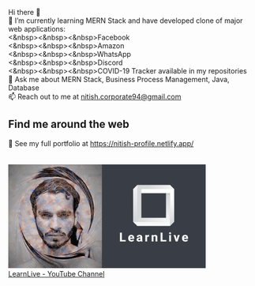Hi there 👋 </br>
🌱 I’m currently learning MERN Stack and have developed clone of major web applications:</br>
 <&nbsp><&nbsp><&nbsp>Facebook</br> 
 <&nbsp><&nbsp><&nbsp>Amazon</br>
 <&nbsp><&nbsp><&nbsp>WhatsApp</br>
 <&nbsp><&nbsp><&nbsp>Discord</br>
 <&nbsp><&nbsp><&nbsp>COVID-19 Tracker available in my repositories </br>
💬 Ask me about MERN Stack, Business Process Management, Java, Database</br>
📫 Reach out to me at nitish.corporate94@gmail.com</br>
## Find me around the web
💼 See my full portfolio at https://nitish-profile.netlify.app/</br></br></br>
<a href="https://www.youtube.com/channel/UCn1z0wb7dhFTnw_rrMrdaYw/videos">
<img src= "images/LearnLive.png" width=400>
</a></br>
<a href="https://www.youtube.com/channel/UCn1z0wb7dhFTnw_rrMrdaYw/videos">LearnLive - YouTube Channel</a>
